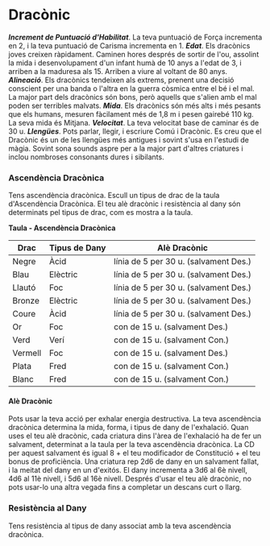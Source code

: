 # Dracònic

***Increment de Puntuació d'Habilitat***. La teva puntuació de Força incrementa en 2, i la teva puntuació de Carisma incrementa en 1.
***Edat***. Els dracònics joves creixen ràpidament. Caminen hores després de sortir de l'ou, assolint la mida i desenvolupament d'un infant humà de 10 anys a l'edat de 3, i arriben a la maduresa als 15. Arriben a viure al voltant de 80 anys.
***Alineació***. Els dracònics tendeixen als extrems, prenent una decisió conscient per una banda o l'altra en la guerra còsmica entre el bé i el mal. La major part dels dracònics són bons, però aquells que s'alien amb el mal poden ser terribles malvats.
***Mida***. Els dracònics són més alts i més pesants que els humans, mesuren fàcilament més de 1,8 m i pesen gairebé 110 kg. La seva mida és Mitjana.
***Velocitat***. La teva velocitat base de caminar és de 30 u.
***Llengües***. Pots parlar, llegir, i escriure Comú i Dracònic. Es creu que el Dracònic és un de les llengües més antigues i sovint s'usa en l'estudi de màgia. Sovint sona sounds aspre per a la major part d'altres criatures i inclou nombroses consonants dures i sibilants.

### Ascendència Dracònica
Tens ascendència dracònica. Escull un tipus de drac de la taula d'Ascendència Dracònica. El teu alè dracònic i resistència al dany són determinats pel tipus de drac, com es mostra a la taula.

**Taula - Ascendència Dracònica**

| Drac | Tipus de Dany | Alè Dracònic |
| ---- | ---- | ---- |
| Negre | Àcid | línia de 5 per 30 u. (salvament Des.) |
| Blau | Elèctric | línia de 5 per 30 u. (salvament Des.) |
| Llautó | Foc | línia de 5 per 30 u. (salvament Des.) |
| Bronze | Elèctric | línia de 5 per 30 u. (salvament Des.) |
| Coure | Àcid | línia de 5 per 30 u. (salvament Des.) |
| Or | Foc | con de 15 u. (salvament Des.) |
| Verd | Verí | con de 15 u. (salvament Con.) |
| Vermell | Foc | con de 15 u. (salvament Des.) |
| Plata | Fred | con de 15 u. (salvament Con.) |
| Blanc | Fred | con de 15 u. (salvament Con.) |

#### Alè Dracònic
Pots usar la teva acció per exhalar energia destructiva. La teva ascendència dracònica determina la mida, forma, i tipus de dany de l'exhalació.
Quan uses el teu alè dracònic, cada criatura dins l'àrea de l'exhalació ha de fer un salvament, determinat a la taula per la teva ascendència dracònica. La CD per aquest salvament és igual 8 + el teu modificador de Constitució + el teu bonus de proficiència. Una criatura rep 2d6 de dany en un salvament fallat, i la meitat del dany en un d'exitós. El dany incrementa a 3d6 al 6è nivell, 4d6 al 11è nivell, i 5d6 al 16è nivell.
Després d'usar el teu alè dracònic, no pots usar-lo una altra vegada fins a completar un descans curt o llarg.
### Resistència al Dany
Tens resistència al tipus de dany associat amb la teva ascendència dracònica.